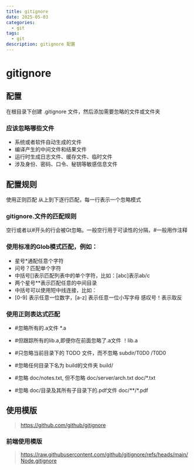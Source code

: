 ```yaml
---
title: gitignore
date: 2025-05-03
categories:
  - git
tags:
  - git
description: gitignore 配置
---
```


# gitignore

## 配置

在根目录下创建 .gitignore 文件，然后添加需要忽略的文件或文件夹

### 应该忽略哪些文件

- 系统或者软件自动生成的文件
- 编译产生的中间文件和结果文件
- 运行时生成日志文件、缓存文件、临时文件
- 涉及身份、密码、口令、秘钥等敏感信息文件

## 配置规则

使用正则匹配
从上到下逐行匹配，每一行表示一个忽略模式

### gitignore.文件的匹配规则

空行或者以#开头的行会被Gt忽略。一般空行用于可读性的分隔，#一般用作注释

### 使用标准的Glob模式匹配，例如：

- 星号\*通配任意个字符
- 问号？匹配单个字符
- 中括号[]表示匹配列表中的单个字符，比如：[abc]表示ab/c
- 两个星号\*\*表示匹配任意的中间目录
- 中括号可以使用短中线连接，比如：
- [0-9] 表示任意一位数字，[a-z] 表示任意一位小写字母 感叹号！表示取反

### 使用正则表达式匹配

- #忽略所有的.a文件 \*.a

- #但跟踪所有的lib.a,即便你在前面忽略了.a文件 ！lib.a

- #只忽略当前目录下的 TODO 文件，而不忽略 subdir/T0D0 /T0D0

- #忽略任何目录下名为 build的文件夹 build/

- #忽略 doc/notes.txt, 但不忽略 doc/server/arch.txt doc/\*.txt

- #忽略 doc/目录及其所有子目录下的.pdf文件 doc/\*\*/\*.pdf

## 使用模版

> https://github.com/github/gitignore

### 前端使用模版

> https://raw.githubusercontent.com/github/gitignore/refs/heads/main/Node.gitignore
